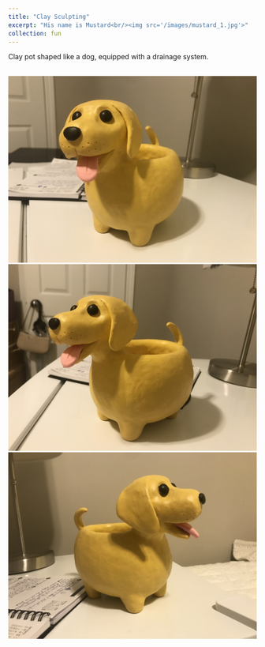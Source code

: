```yaml
---
title: "Clay Sculpting"
excerpt: "His name is Mustard<br/><img src='/images/mustard_1.jpg'>"
collection: fun
---
```


Clay pot shaped like a dog, equipped with a drainage system.

<br/><img src='/images/mustard_1.jpg'>
<br/><img src='/images/mustard_2.jpg'>
<br/><img src='/images/mustard_3.jpg'>